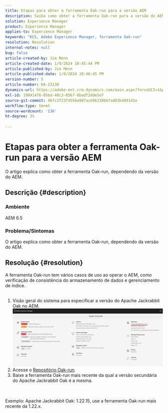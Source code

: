 ```yaml
---
title: Etapas para obter a ferramenta Oak-run para a versão AEM
description: Saiba como obter a ferramenta Oak-run para a versão do AEM
solution: Experience Manager
product: Experience Manager
applies-to: Experience Manager
keywords: "KCS, Adobe Experience Manager, ferramenta Oak-run"
resolution: Resolution
internal-notes: null
bug: false
article-created-by: Jim Menn
article-created-date: 1/9/2024 10:45:44 PM
article-published-by: Jim Menn
article-published-date: 1/9/2024 10:46:45 PM
version-number: 5
article-number: KA-23130
dynamics-url: https://adobe-ent.crm.dynamics.com/main.aspx?forceUCI=1&pagetype=entityrecord&etn=knowledgearticle&id=d4342ecf-40af-ee11-a569-6045bd006268
exl-id: 19841476-05bd-40c3-8567-8badf2dde5e7
source-git-commit: 46fc2f23fd556a987acb96338b6fad03b489141e
workflow-type: tm+mt
source-wordcount: '136'
ht-degree: 3%

---
```


# Etapas para obter a ferramenta Oak-run para a versão AEM


O artigo explica como obter a ferramenta Oak-run, dependendo da versão do AEM.

## Descrição {#description}


### Ambiente

AEM 6.5

### Problema/Sintomas

O artigo explica como obter a ferramenta Oak-run, dependendo da versão do AEM.


## Resolução {#resolution}

A ferramenta Oak-run tem vários casos de uso ao operar o AEM, como verificação de consistência do armazenamento de dados e gerenciamento de índice.<br>    <br>
1. Visão geral do sistema para especificar a versão do Apache Jackrabbit Oak no AEM.
   ![](assets/9c19e0e0-dc7d-ee11-8179-6045bd006a22.png)
2. Acesse o [Repositório Oak-run](https://repo1.maven.org/maven2/org/apache/jackrabbit/oak-run/).<br>
3. Baixe a ferramenta Oak-run mais recente da qual a versão secundária do Apache Jackrabbit Oak é a mesma.

<br>    <br>    Exemplo: Apache Jackrabbit Oak: 1.22.15, use a ferramenta Oak-run mais recente da 1.22.x.
